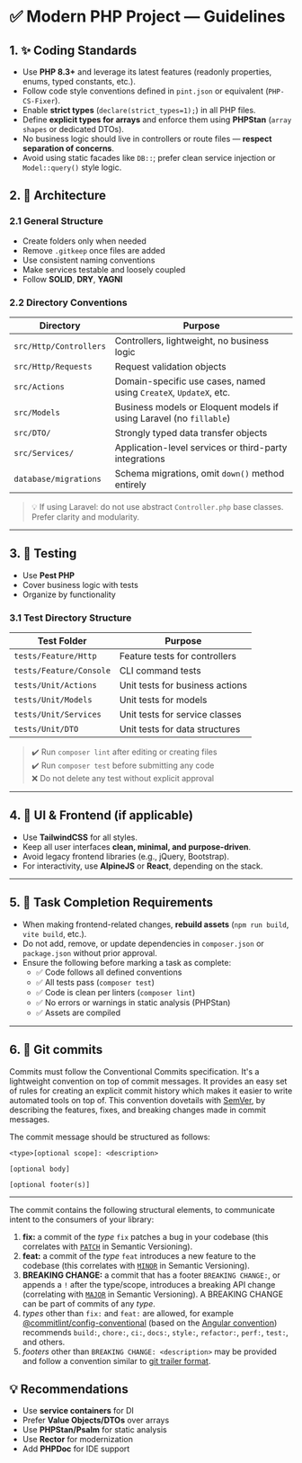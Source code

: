 # ✅ **Modern PHP Project — Guidelines**

## 1. ✨ Coding Standards

- Use **PHP 8.3+** and leverage its latest features (readonly properties, enums, typed constants, etc.).
- Follow code style conventions defined in `pint.json` or equivalent (`PHP-CS-Fixer`).
- Enable **strict types** (`declare(strict_types=1);`) in all PHP files.
- Define **explicit types for arrays** and enforce them using **PHPStan** (`array shapes` or dedicated DTOs).
- No business logic should live in controllers or route files — **respect separation of concerns**.
- Avoid using static facades like `DB::`; prefer clean service injection or `Model::query()` style logic.

## 2. 🧱 Architecture

### 2.1 General Structure
- Create folders only when needed
- Remove `.gitkeep` once files are added
- Use consistent naming conventions
- Make services testable and loosely coupled
- Follow **SOLID**, **DRY**, **YAGNI**

### 2.2 Directory Conventions

| Directory                        | Purpose                                                   |
|----------------------------------|-----------------------------------------------------------|
| `src/Http/Controllers`           | Controllers, lightweight, no business logic               |
| `src/Http/Requests`             | Request validation objects                                |
| `src/Actions`                   | Domain-specific use cases, named using `CreateX`, `UpdateX`, etc. |
| `src/Models`                    | Business models or Eloquent models if using Laravel (no `fillable`) |
| `src/DTO/`                      | Strongly typed data transfer objects                      |
| `src/Services/`                 | Application-level services or third-party integrations    |
| `database/migrations`           | Schema migrations, omit `down()` method entirely          |

> 💡 If using Laravel: do not use abstract `Controller.php` base classes. Prefer clarity and modularity.

---

## 3. 🧪 Testing
- Use **Pest PHP**
- Cover business logic with tests
- Organize by functionality

### 3.1 Test Directory Structure

| Test Folder                         | Purpose                                |
|-------------------------------------|----------------------------------------|
| `tests/Feature/Http`                | Feature tests for controllers          |
| `tests/Feature/Console`             | CLI command tests                      |
| `tests/Unit/Actions`                | Unit tests for business actions        |
| `tests/Unit/Models`                 | Unit tests for models                  |
| `tests/Unit/Services`               | Unit tests for service classes         |
| `tests/Unit/DTO`                    | Unit tests for data structures         |

> ✔️ Run `composer lint` after editing or creating files  
> ✔️ Run `composer test` before submitting any code  
> ❌ Do not delete any test without explicit approval

---

## 4. 🎨 UI & Frontend (if applicable)

- Use **TailwindCSS** for all styles.
- Keep all user interfaces **clean, minimal, and purpose-driven**.
- Avoid legacy frontend libraries (e.g., jQuery, Bootstrap).
- For interactivity, use **AlpineJS** or **React**, depending on the stack.

---

## 5. 🚀 Task Completion Requirements

- When making frontend-related changes, **rebuild assets** (`npm run build`, `vite build`, etc.).
- Do not add, remove, or update dependencies in `composer.json` or `package.json` without prior approval.
- Ensure the following before marking a task as complete:
    - ✅ Code follows all defined conventions
    - ✅ All tests pass (`composer test`)
    - ✅ Code is clean per linters (`composer lint`)
    - ✅ No errors or warnings in static analysis (PHPStan)
    - ✅ Assets are compiled

---

## 6. 🎉 Git commits

Commits must follow the Conventional Commits specification. It's a lightweight convention on top of commit messages.
It provides an easy set of rules for creating an explicit commit history which makes it easier to write automated tools on top of.
This convention dovetails with [SemVer](http://semver.org), by describing the features, fixes, and breaking changes made in commit messages.

The commit message should be structured as follows:

```
<type>[optional scope]: <description>

[optional body]

[optional footer(s)]
```
---

The commit contains the following structural elements, to communicate intent to the
consumers of your library:

1. **fix:** a commit of the _type_ `fix` patches a bug in your codebase (this correlates with [`PATCH`](http://semver.org/#summary) in Semantic Versioning).
1. **feat:** a commit of the _type_ `feat` introduces a new feature to the codebase (this correlates with [`MINOR`](http://semver.org/#summary) in Semantic Versioning).
1. **BREAKING CHANGE:** a commit that has a footer `BREAKING CHANGE:`, or appends a `!` after the type/scope, introduces a breaking API change (correlating with [`MAJOR`](http://semver.org/#summary) in Semantic Versioning).
   A BREAKING CHANGE can be part of commits of any _type_.
1. _types_ other than `fix:` and `feat:` are allowed, for example [@commitlint/config-conventional](https://github.com/conventional-changelog/commitlint/tree/master/%40commitlint/config-conventional) (based on the [Angular convention](https://github.com/angular/angular/blob/22b96b9/CONTRIBUTING.md#-commit-message-guidelines)) recommends `build:`, `chore:`,
   `ci:`, `docs:`, `style:`, `refactor:`, `perf:`, `test:`, and others.
1. _footers_ other than `BREAKING CHANGE: <description>` may be provided and follow a convention similar to
   [git trailer format](https://git-scm.com/docs/git-interpret-trailers).

## 💡 Recommendations
- Use **service containers** for DI
- Prefer **Value Objects/DTOs** over arrays
- Use **PHPStan/Psalm** for static analysis
- Use **Rector** for modernization
- Add **PHPDoc** for IDE support
